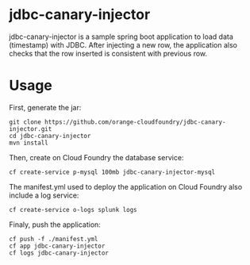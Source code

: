 # jdbc-canary-injector
jdbc-canary-injector is a sample spring boot application to load data (timestamp) with JDBC. After injecting a new row, the application also checks that the row inserted is consistent with previous row.

# Usage

First, generate the jar:
```
git clone https://github.com/orange-cloudfoundry/jdbc-canary-injector.git
cd jdbc-canary-injector
mvn install
```

Then, create on Cloud Foundry the database service:
```
cf create-service p-mysql 100mb jdbc-canary-injector-mysql
```

The manifest.yml used to deploy the application on Cloud Foundry also include a log service:
```
cf create-service o-logs splunk logs
```

Finaly, push the application:
```
cf push -f ./manifest.yml
cf app jdbc-canary-injector
cf logs jdbc-canary-injector
```
